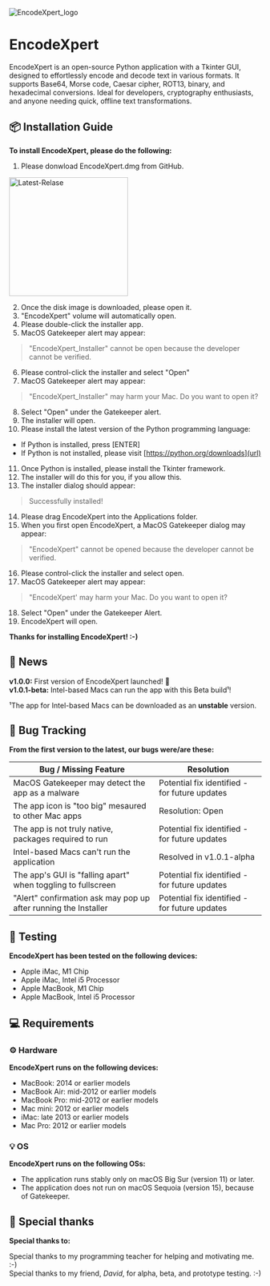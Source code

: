 ![EncodeXpert_logo](https://github.com/user-attachments/assets/4c45b31d-4e5e-4739-bdb9-272d96c582f6)

# EncodeXpert
EncodeXpert is an open-source Python application with a Tkinter GUI, designed to effortlessly encode and decode text in various formats. It supports Base64, Morse code, Caesar cipher, ROT13, binary, and hexadecimal conversions. Ideal for developers, cryptography enthusiasts, and anyone needing quick, offline text transformations.

## 📦 Installation Guide
**To install EncodeXpert, please do the following:**
1. Please donwload EncodeXpert.dmg from GitHub.

<img width="237" alt="Latest-Relase" src="https://github.com/user-attachments/assets/3ce15910-55a7-4241-8326-e800be20305e">

2. Once the disk image is downloaded, please open it.
3. "EncodeXpert" volume will automatically open.
4. Please double-click the installer app.
5. MacOS Gatekeeper alert may appear:

>"EncodeXpert_Installer" cannot be open because the developer cannot be verified.

6. Please control-click the installer and select "Open"
7. MacOS Gatekeeper alert may appear:

>"EncodeXpert_Installer" may harm your Mac. Do you want to open it?

8. Select "Open" under the Gatekeeper alert.
9. The installer will open.
10. Please install the latest version of the Python programming language:

- If Python is installed, press [ENTER]
- If Python is not installed, please visit [https://python.org/downloads](url)

11. Once Python is installed, please install the Tkinter framework.
12. The installer will do this for you, if you allow this.
13. The installer dialog should appear:

>Successfully installed!

14. Please drag EncodeXpert into the Applications folder.
15. When you first open EncodeXpert, a MacOS Gatekeeper dialog may appear:

>"EncodeXpert" cannot be opened because the developer cannot be verified.

16. Please control-click the installer and select open.
17. MacOS Gatekeeper alert may appear:

>"EncodeXpert' may harm your Mac. Do you want to open it?

18. Select "Open" under the Gatekeeper Alert.
19. EncodeXpert will open.

**Thanks for installing EncodeXpert! :-)**

## 📰 News
**v1.0.0:** First version of EncodeXpert launched! 🎉  
**v1.0.1-beta:** Intel-based Macs can run the app with this Beta build¹!

¹The app for Intel-based Macs can be downloaded as an **unstable** version.

## 🐞 Bug Tracking
**From the first version to the latest, our bugs were/are these:**

| Bug / Missing Feature                                           | Resolution                                             |
| --------------------------------------------------------------- | ------------------------------------------------------ |
| MacOS Gatekeeper may detect the app as a malware                | Potential fix identified - for future updates          |
| The app icon is "too big" mesaured to other Mac apps            | Resolution: Open                                       |
| The app is not truly native, packages required to run           | Potential fix identified - for future updates          |
| Intel-based Macs can't run the application                      | Resolved in v1.0.1-alpha                               |
| The app's GUI is "falling apart" when toggling to fullscreen    | Potential fix identified - for future updates          |
| "Alert" confirmation ask may pop up after running the Installer | Potential fix identified - for future updates          |

## 🧪 Testing
**EncodeXpert has been tested on the following devices:**
- Apple iMac, M1 Chip
- Apple iMac, Intel i5 Processor
- Apple MacBook, M1 Chip
- Apple MacBook, Intel i5 Processor

## 💻 Requirements

### ⚙️ Hardware
**EncodeXpert runs on the following devices:**
- MacBook: 2014 or earlier models
- MacBook Air: mid-2012 or earlier models
- MacBook Pro: mid-2012 or earlier models
- Mac mini: 2012 or earlier models
- iMac: late 2013 or earlier models
- Mac Pro: 2012 or earlier models

### 💡 OS
**EncodeXpert runs on the following OSs:**
- The application runs stably only on macOS Big Sur (version 11) or later.
- The application does not run on macOS Sequoia (version 15), because of Gatekeeper.

## 🙏 Special thanks
**Special thanks to:**

Special thanks to my programming teacher for helping and motivating me. :-)  
Special thanks to my friend, *David*, for alpha, beta, and prototype testing. :-)
